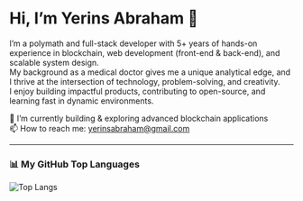 # Hi, I’m Yerins Abraham 👋

I’m a polymath and full-stack developer with 5+ years of hands-on experience in blockchain, web development (front-end & back-end), and scalable system design.  
My background as a medical doctor gives me a unique analytical edge, and I thrive at the intersection of technology, problem-solving, and creativity.  
I enjoy building impactful products, contributing to open-source, and learning fast in dynamic environments.  

🌱 I’m currently building & exploring advanced blockchain applications  
📫 How to reach me: yerinsabraham@gmail.com  

---

### 📊 My GitHub Top Languages
![Top Langs](https://github-readme-stats.vercel.app/api/top-langs/?username=yerinsabraham&layout=compact&theme=dracula)
